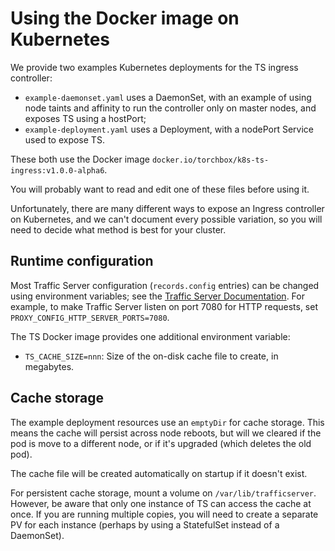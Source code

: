 # Using the Docker image on Kubernetes

We provide two examples Kubernetes deployments for the TS ingress controller:

* `example-daemonset.yaml` uses a DaemonSet, with an example of using node
  taints and affinity to run the controller only on master nodes, and exposes
  TS using a hostPort;
* `example-deployment.yaml` uses a Deployment, with a nodePort Service used to
  expose TS.
 
These both use the Docker image `docker.io/torchbox/k8s-ts-ingress:v1.0.0-alpha6`.

You will probably want to read and edit one of these files before using it.

Unfortunately, there are many different ways to expose an Ingress controller on
Kubernetes, and we can't document every possible variation, so you will need to
decide what method is best for your cluster.

## Runtime configuration

Most Traffic Server configuration (`records.config` entries) can be changed
using environment variables; see the
[Traffic Server Documentation](https://docs.trafficserver.apache.org/en/latest/admin-guide/files/records.config.en.html#environment-overrides).  For example, to make Traffic Server listen on port 7080 for HTTP requests,
set `PROXY_CONFIG_HTTP_SERVER_PORTS=7080`.

The TS Docker image provides one additional environment variable:

* `TS_CACHE_SIZE=nnn`: Size of the on-disk cache file to create, in megabytes.

## Cache storage

The example deployment resources use an `emptyDir` for cache storage.  This
means the cache will persist across node reboots, but will we cleared if the
pod is move to a different node, or if it's upgraded (which deletes the old pod).

The cache file will be created automatically on startup if it doesn't exist.

For persistent cache storage, mount a volume on `/var/lib/trafficserver`. 
However, be aware that only one instance of TS can access the cache at once.  If
you are running multiple copies, you will need to create a separate PV for each
instance (perhaps by using a StatefulSet instead of a DaemonSet).

